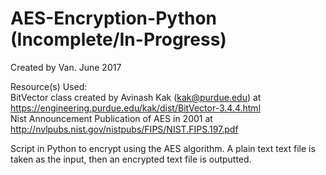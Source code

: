 # AES-Encryption-Python (Incomplete/In-Progress)

Created by Van. June 2017 </br>

Resource(s) Used: </br>
BitVector class created by Avinash Kak (kak@purdue.edu) at https://engineering.purdue.edu/kak/dist/BitVector-3.4.4.html </br>
Nist Announcement Publication of AES in 2001 at http://nvlpubs.nist.gov/nistpubs/FIPS/NIST.FIPS.197.pdf </br>

Script in Python to encrypt using the AES algorithm. A plain text text file is taken as the input, then an encrypted text file is outputted.</br>
